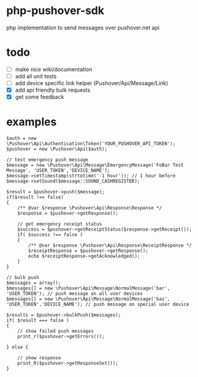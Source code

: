 php-pushover-sdk
================

php implementation to send messages over pushover.net api

todo
================

- [ ] make nice wiki/documentation
- [ ] add all unit tests
- [ ] add device specific link helper (Pushover/Api/Message/Link)
- [x] add api friendly bulk requests
- [x] get some feedback

examples
================


    $auth = new \Pushover\Api\Authentication\Token('YOUR_PUSHOVER_API_TOKEN');
    $pushover = new \Pushover\Api($auth);

    // test emergency push message
    $message = new \Pushover\Api\Message\EmergencyMessage('FoBar Test Message', 'USER_TOKEN','DEVICE_NAME');
    $message->setTimestamp(strtotime('-1 hour')); // 1 hour before
    $message->setSound($message::SOUND_CASHREGISTER);

    $result = $pushover->push($message);
    if($result !== false)
    {
        /** @var $response \Pushover\Api\Response\Response */
        $response = $pushover->getResponse();

        // get emergency receipt status
        $success = $pushover->getReceiptStatus($response->getReceipt());
        if( $success !== false )
        {
            /** @var $response \Pushover\Api\Response\ReceiptResponse */
            $receiptResponse = $pushover->getResponse();
            echo $receiptResponse->getAcknowledged();
        }
    }

    // bulk push
    $messages = array();
    $messages[] = new \Pushover\Api\Message\NormalMessage('bar', 'USER_TOKEN'); // push message on all user devices
    $messages[] = new \Pushover\Api\Message\NormalMessage('baz', 'USER_TOKEN','DEVICE_NAME'); // push message on special user device

    $results = $pushover->bulkPush($messages);
    if( $result === false )
    {
        // show failed push messages
        print_r($pushover->getErrors());

    } else {

        // show response
        print_R($pushover->getResponseSet());
    }

